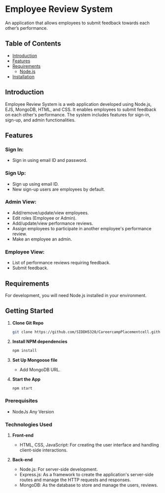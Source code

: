 
# Employee Review System

An application that allows employees to submit feedback towards each other’s performance.

## Table of Contents

- [Introduction](#introduction)
- [Features](#features)
- [Requirements](#requirements)
  - [Node.js](#nodejs)
- [Installation](#installation)


## Introduction

Employee Review System is a web application developed using Node.js, EJS, MongoDB, HTML, and CSS. It enables employees to submit feedback on each other's performance. The system includes features for sign-in, sign-up, and admin functionalities.

## Features

### Sign In:

- Sign in using email ID and password.


### Sign Up:

- Sign up using email ID.
- New sign-up users are employees by default.

### Admin View:

- Add/remove/update/view employees.
- Edit roles (Employee or Admin).
- Add/update/view performance reviews.
- Assign employees to participate in another employee's performance review.
- Make an employee an admin.

### Employee View:

- List of performance reviews requiring feedback.
- Submit feedback.

## Requirements

For development, you will need Node.js installed in your environment.

## Getting Started
1. **Clone Git Repo**
    ```bash
    git clone https://github.com/SIDDH5320/CareercampPlacementcell.github.io.git
    ```

2. **Install NPM dependencies**
    ```bash
    npm install
    ```

3. **Set Up Mongoose file**
    - Add MongoDB URL.

4. **Start the App**
    ```bash
    npm start
    ```

### Prerequisites
- NodeJs Any Version

### Technologies Used
1. **Front-end**
    - HTML, CSS, JavaScript: For creating the user interface and handling client-side interactions.

2. **Back-end**
    - Node.js: For server-side development.
    - Express.js: As a framework to create the application's server-side routes and manage the HTTP requests and responses.
    - MongoDB: As the database to store and manage the users, reviews.


